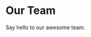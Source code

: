 <script setup>
import { VPTeamMembers } from 'vitepress/theme'

const members = [
  {
    avatar: '/lingoround1.png',
    name: 'Votez',
    title: 'Founder | Developer',
    org: 'AnchorMiles',
    sponsor: 'true',
    actionText: 'Buy Me a Coffee',
    desc: 'I am a passionate developer who loves to create innovative solutions.',
    links: [
      { icon: 'github', link: 'https://github.com/wakoliVotes' },
      { icon: 'twitter', link: 'https://x.com/WakoliVotes' }
    ]
  },
    {
    avatar: '/lingoround1.png',
    name: 'Votez',
    title: 'Founder | Developer',
    org: 'AnchorMiles',
    sponsor: 'true',
    actionText: 'Buy Me a Coffee',
    desc: 'I am a passionate developer who loves to create innovative solutions.',
    links: [
      { icon: 'github', link: 'https://github.com/wakoliVotes' },
      { icon: 'twitter', link: 'https://x.com/WakoliVotes' }
    ]
  },
    {
    avatar: '/lingoround1.png',
    name: 'Votez W',
    title: 'Founder | Developer',
    org: 'AnchorMiles',
    sponsor: 'https://buymeacoffee.com/founderske',
    actionText: 'Buy Me a Coffee',
    desc: 'I am a passionate developer who loves to create innovative solutions.',
    links: [
      { icon: 'github', link: 'https://github.com/wakoliVotes' },
      { icon: 'twitter', link: 'https://x.com/WakoliVotes' }
    ]
  },
    {
    avatar: '/lingoround1.png',
    name: 'Votez',
    title: 'Founder | Developer',
    org: 'AnchorMiles',
    sponsor: 'true',
    actionText: 'Buy Me a Coffee',
    desc: 'I am a passionate developer who loves to create innovative solutions.',
    links: [
      { icon: 'github', link: 'https://github.com/wakoliVotes' },
      { icon: 'twitter', link: 'https://x.com/WakoliVotes' }
    ]
  },
    {
    avatar: '/lingoround1.png',
    name: 'Votez',
    org: 'AnchorMiles',
    sponsor: 'true',
    actionText: 'Buy Me a Coffee',
    desc: 'I am a passionate developer who loves to create innovative solutions.',
    title: 'Founder | Developer',
    links: [
      { icon: 'github', link: 'https://github.com/wakoliVotes' },
      { icon: 'twitter', link: 'https://x.com/WakoliVotes' }
    ]
  },
    {
    avatar: '/lingoround1.png',
    name: 'Votez',
    title: 'Founder | Developer',
    org: 'AnchorMiles',
    sponsor: 'true',
    actionText: 'Buy Me a Coffee',
    desc: 'I am a passionate developer who loves to create innovative solutions.',
    links: [
      { icon: 'github', link: 'https://github.com/wakoliVotes' },
      { icon: 'twitter', link: 'https://x.com/WakoliVotes' }
    ]
  },
]
</script>

# Our Team

Say hello to our awesome team.

<VPTeamMembers size="small" :members="members" />